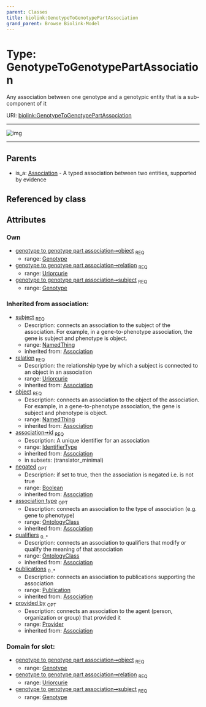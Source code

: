```yaml
---
parent: Classes
title: biolink:GenotypeToGenotypePartAssociation
grand_parent: Browse Biolink-Model
---
```


# Type: GenotypeToGenotypePartAssociation


Any association between one genotype and a genotypic entity that is a sub-component of it

URI: [biolink:GenotypeToGenotypePartAssociation](https://w3id.org/biolink/vocab/GenotypeToGenotypePartAssociation)


---

![img](http://yuml.me/diagram/nofunky;dir:TB/class/\[Provider]<provided%20by(i)%200..1-%20\[GenotypeToGenotypePartAssociation&#124;relation:uriorcurie;id(i):identifier_type;negated(i):boolean%20%3F],%20\[Publication]<publications(i)%200..*-%20\[GenotypeToGenotypePartAssociation],%20\[OntologyClass]<qualifiers(i)%200..*-%20\[GenotypeToGenotypePartAssociation],%20\[OntologyClass]<association%20type(i)%200..1-%20\[GenotypeToGenotypePartAssociation],%20\[Genotype]<object%201..1-%20\[GenotypeToGenotypePartAssociation],%20\[Genotype]<subject%201..1-%20\[GenotypeToGenotypePartAssociation],%20\[Association]^-\[GenotypeToGenotypePartAssociation])

---


## Parents

 *  is_a: [Association](Association.md) - A typed association between two entities, supported by evidence

## Referenced by class


## Attributes


### Own

 * [genotype to genotype part association➞object](genotype_to_genotype_part_association_object.md)  <sub>REQ</sub>
    * range: [Genotype](Genotype.md)
 * [genotype to genotype part association➞relation](genotype_to_genotype_part_association_relation.md)  <sub>REQ</sub>
    * range: [Uriorcurie](types/Uriorcurie.md)
 * [genotype to genotype part association➞subject](genotype_to_genotype_part_association_subject.md)  <sub>REQ</sub>
    * range: [Genotype](Genotype.md)

### Inherited from association:

 * [subject](subject.md)  <sub>REQ</sub>
    * Description: connects an association to the subject of the association. For example, in a gene-to-phenotype association, the gene is subject and phenotype is object.
    * range: [NamedThing](NamedThing.md)
    * inherited from: [Association](Association.md)
 * [relation](relation.md)  <sub>REQ</sub>
    * Description: the relationship type by which a subject is connected to an object in an association
    * range: [Uriorcurie](types/Uriorcurie.md)
    * inherited from: [Association](Association.md)
 * [object](object.md)  <sub>REQ</sub>
    * Description: connects an association to the object of the association. For example, in a gene-to-phenotype association, the gene is subject and phenotype is object.
    * range: [NamedThing](NamedThing.md)
    * inherited from: [Association](Association.md)
 * [association➞id](association_id.md)  <sub>REQ</sub>
    * Description: A unique identifier for an association
    * range: [IdentifierType](types/IdentifierType.md)
    * inherited from: [Association](Association.md)
    * in subsets: (translator_minimal)
 * [negated](negated.md)  <sub>OPT</sub>
    * Description: if set to true, then the association is negated i.e. is not true
    * range: [Boolean](types/Boolean.md)
    * inherited from: [Association](Association.md)
 * [association type](association_type.md)  <sub>OPT</sub>
    * Description: connects an association to the type of association (e.g. gene to phenotype)
    * range: [OntologyClass](OntologyClass.md)
    * inherited from: [Association](Association.md)
 * [qualifiers](qualifiers.md)  <sub>0..*</sub>
    * Description: connects an association to qualifiers that modify or qualify the meaning of that association
    * range: [OntologyClass](OntologyClass.md)
    * inherited from: [Association](Association.md)
 * [publications](publications.md)  <sub>0..*</sub>
    * Description: connects an association to publications supporting the association
    * range: [Publication](Publication.md)
    * inherited from: [Association](Association.md)
 * [provided by](provided_by.md)  <sub>OPT</sub>
    * Description: connects an association to the agent (person, organization or group) that provided it
    * range: [Provider](Provider.md)
    * inherited from: [Association](Association.md)

### Domain for slot:

 * [genotype to genotype part association➞object](genotype_to_genotype_part_association_object.md)  <sub>REQ</sub>
    * range: [Genotype](Genotype.md)
 * [genotype to genotype part association➞relation](genotype_to_genotype_part_association_relation.md)  <sub>REQ</sub>
    * range: [Uriorcurie](types/Uriorcurie.md)
 * [genotype to genotype part association➞subject](genotype_to_genotype_part_association_subject.md)  <sub>REQ</sub>
    * range: [Genotype](Genotype.md)
